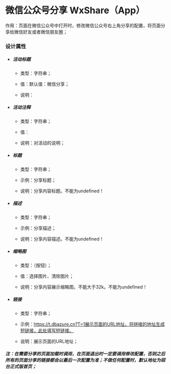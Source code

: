 # 微信公众号分享 WxShare（App）

作用：页面在微信公众号中打开时，修改微信公众号右上角分享的配置，将页面分享给微信好友或者微信朋友圈；

### 设计属性

* ##### 活动标题

  * 类型：字符串；

  * 值：默认值：微信分享；

  * 说明：
* ##### 活动注释

  * 类型：字符串；

  * 值：

  * 说明：对活动的说明；
* ##### 标题

  * 类型：字符串；

  * 示例：分享标题；

  * 说明：分享内容标题。不能为undefined！
* ##### 描述

  * 类型：字符串；

  * 示例：分享描述；

  * 说明：分享内容描述。不能为undefined！
* ##### 缩略图

  * 类型：（按钮）；

  * 值：选择图片、清除图片；

  * 说明：分享内容展示缩略图，不能大于32k。不能为undefined！
* ##### 链接

  * 类型：字符串；

  * 示例：https://t.dbazure.cn?T=1展示页面的URL地址，将拼接的地址生成短链接，此处填写短链接。

  * 说明：展示页面的URL地址；

###### **注：在需要分享的页面加载时调用，在页面退出时一定要调用修改配置，否则之后所有的页面分享的链接都会以最后一次配置为准；不做任何配置时，默认地址为砚台正式版首页；**



